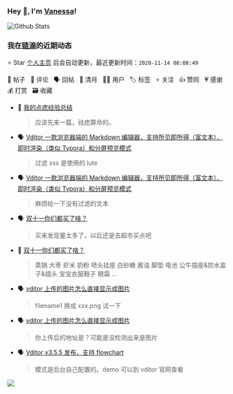 ### Hey 👋, I'm [Vanessa](http://vanessa.b3log.org/)!

![Github Stats](https://github-readme-stats.vercel.app/api?username=Vanessa219&show_icons=true)

<!--events start -->

### 我在[链滴](https://ld246.com)的近期动态

⭐️ Star [个人主页](https://github.com/Vanessa219/Vanessa219) 后会自动更新，最近更新时间：`2020-11-14 08:08:49`

📝 帖子 &nbsp; 💬 评论 &nbsp; 🗣 回帖 &nbsp; 🌙 清月 &nbsp; 👨‍💻 用户 &nbsp; 🏷️ 标签 &nbsp; ⭐️ 关注 &nbsp; 👍 赞同 &nbsp; 💗 感谢 &nbsp; 💰 打赏 &nbsp; 🗃 收藏

* 💬 [我的点痣经验总结](https://ld246.com/article/1604900793724/comment/1605242744488#comments)

  > 应该先来一篇，祛痣算命的。
* 🗣 [Vditor 一款浏览器端的 Markdown 编辑器，支持所见即所得（富文本）、即时渲染（类似 Typora）和分屏预览模式](https://ld246.com/article/1549638745630/comment/1604975831913#comments)

  > 过滤 xss 是使用的 lute
* 🗣 [Vditor 一款浏览器端的 Markdown 编辑器，支持所见即所得（富文本）、即时渲染（类似 Typora）和分屏预览模式](https://ld246.com/article/1549638745630/comment/1604975831913#comments)

  > 麻烦给一下没有过滤的文本
* 🗣 [双十一你们都买了啥？](https://ld246.com/article/1604369642998/comment/1604936965754#comments)

  > 买来发现量太多了，以后还是去超市买点吧
* 💬 [双十一你们都买了啥？](https://ld246.com/article/1604369642998/comment/1604850387177#comments)

  > 蒸锅 大枣 虾米 奶粉 喷头挂座 白砂糖 酱油 脚垫 电池 公牛插座&amp;防水盒子&amp;插头 宝宝衣服鞋子 眼霜 ...
* 🗣 [vditor 上传的图片怎么直接显示成图片](https://ld246.com/article/1596703358584/comment/1604810489155#comments)

  > filename1 换成 xxx.png 试一下
* 🗣 [vditor 上传的图片怎么直接显示成图片](https://ld246.com/article/1596703358584/comment/1604767946478#comments)

  > 你上传后的地址是？可能是没检测出来是图片
* 🗣 [Vditor v3.5.5 发布，支持 flowchart](https://ld246.com/article/1602468808090/comment/1604648378108#comments)

  > 模式是后台自己配置的。demo 可以到 vditor 官网查看


<!--events end -->

<a title="Hits" target="_blank" href="https://github.com/Vanessa219/Vanessa219"><img src="https://hits.b3log.org/Vanessa219/Vanessa219.svg"></a>
